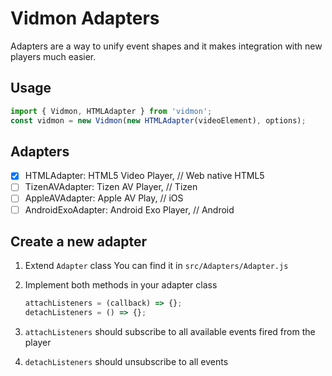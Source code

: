 # Vidmon Adapters

Adapters are a way to unify event shapes and it makes integration with new players much easier.

## Usage

```js
import { Vidmon, HTMLAdapter } from 'vidmon';
const vidmon = new Vidmon(new HTMLAdapter(videoElement), options);
```

## Adapters

- [x] HTMLAdapter: HTML5 Video Player, // Web native HTML5
- [ ] TizenAVAdapter: Tizen AV Player, // Tizen
- [ ] AppleAVAdapter: Apple AV Play, // iOS
- [ ] AndroidExoAdapter: Android Exo Player, // Android

## Create a new adapter

1. Extend `Adapter` class
   You can find it in `src/Adapters/Adapter.js`
2. Implement both methods in your adapter class

    ```js
    attachListeners = (callback) => {};
    detachListeners = () => {};
    ```

3. `attachListeners` should subscribe to all available events fired from the player
4. `detachListeners` should unsubscribe to all events
